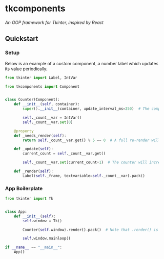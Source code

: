 # tkcomponents

###### An OOP framework for Tkinter, inspired by React

## Quickstart

### Setup

Below is an example of a custom component, a number label which updates its value periodically.

```python
from tkinter import Label, IntVar

from tkcomponents import Component


class Counter(Component):
    def __init__(self, container):
        super().__init__(container, update_interval_ms=250)  # The component will update 4 times per second

        self._count__var = IntVar()
        self._count__var.set(0)

    @property
    def _needs_render(self):
        return self._count__var.get() % 5 == 0  # A full re-render will trigger on multiples of 5

    def _update(self):
        current_count = self._count__var.get()

        self._count__var.set(current_count+1)  # The counter will increase by 1 each update, a total of +4 per second

    def _render(self):
        Label(self._frame, textvariable=self._count__var).pack()
```

### App Boilerplate
```python
from tkinter import Tk


class App:
    def __init__(self):
        self.window = Tk()

        Counter(self.window).render().pack()  # Note that .render() is called from outside the component, not ._render()

        self.window.mainloop()

if __name__ == "__main__":
    App()
```
